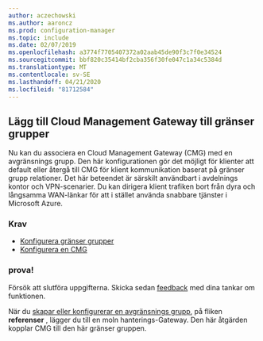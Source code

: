```yaml
---
author: aczechowski
ms.author: aaroncz
ms.prod: configuration-manager
ms.topic: include
ms.date: 02/07/2019
ms.openlocfilehash: a3774f7705407372a02aab45de90f3c7f0e34524
ms.sourcegitcommit: bbf820c35414bf2cba356f30fe047c1a34c5384d
ms.translationtype: MT
ms.contentlocale: sv-SE
ms.lasthandoff: 04/21/2020
ms.locfileid: "81712584"
---
```

## <a name="add-cloud-management-gateway-to-boundary-groups"></a><a name="bkmk_cmgbg"></a>Lägg till Cloud Management Gateway till gränser grupper
<!--3640932-->

Nu kan du associera en Cloud Management Gateway (CMG) med en avgränsnings grupp. Den här konfigurationen gör det möjligt för klienter att default eller återgå till CMG för klient kommunikation baserat på gränser grupp relationer. Det här beteendet är särskilt användbart i avdelnings kontor och VPN-scenarier. Du kan dirigera klient trafiken bort från dyra och långsamma WAN-länkar för att i stället använda snabbare tjänster i Microsoft Azure.


### <a name="prerequisites"></a>Krav

- [Konfigurera gränser grupper](../../../../servers/deploy/configure/boundary-groups.md)
- [Konfigurera en CMG](../../../../clients/manage/cmg/setup-cloud-management-gateway.md)


### <a name="try-it-out"></a>prova!

Försök att slutföra uppgifterna. Skicka sedan [feedback](../../../../understand/find-help.md#product-feedback) med dina tankar om funktionen.

När du [skapar eller konfigurerar en avgränsnings grupp](../../../../servers/deploy/configure/boundary-group-procedures.md), på fliken **referenser** , lägger du till en moln hanterings-Gateway. Den här åtgärden kopplar CMG till den här gränser gruppen.

